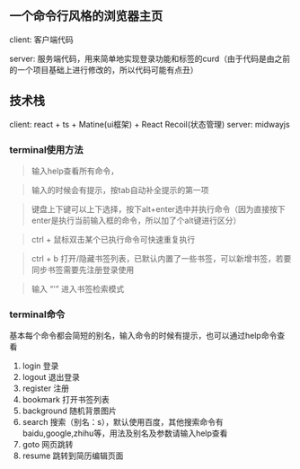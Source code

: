 ## 一个命令行风格的浏览器主页
client: 客户端代码

server: 服务端代码，用来简单地实现登录功能和标签的curd（由于代码是由之前的一个项目基础上进行修改的，所以代码可能有点丑）

## 技术栈
client: react + ts + Matine(ui框架) + React Recoil(状态管理)
server: midwayjs

### terminal使用方法
> 输入help查看所有命令，

> 输入的时候会有提示，按tab自动补全提示的第一项

> 键盘上下键可以上下选择，按下alt+enter选中并执行命令（因为直接按下enter是执行当前输入框的命令，所以加了个alt键进行区分）

> ctrl + 鼠标双击某个已执行命令可快速重复执行

> ctrl + b 打开/隐藏书签列表，已默认内置了一些书签，可以新增书签，若要同步书签需要先注册登录使用

> 输入 “'” 进入书签检索模式

### terminal命令
基本每个命令都会简短的别名，输入命令的时候有提示，也可以通过help命令查看
1. login 登录 
2. logout 退出登录
3. register 注册
4. bookmark 打开书签列表
5. background 随机背景图片
6. search 搜索（别名：s），默认使用百度，其他搜索命令有 baidu,google,zhihu等，用法及别名及参数请输入help查看
7. goto 网页跳转
8. resume 跳转到简历编辑页面
